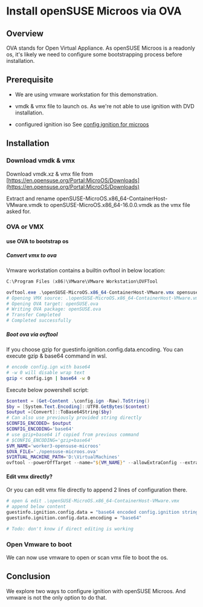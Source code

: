 # Install openSUSE Microos via OVA

## Overview

OVA stands for Open Virtual Appliance. As openSUSE Microos is a readonly os, it's likely we need to configure some bootstrapping process before installation.

## Prerequisite

- We are using vmware workstation for this demonstration.

- vmdk & vmx file to launch os.
  As we're not able to use ignition with DVD installation.

- configured ignition iso See [config ignition for microos](./config-ignition-for-microos.md)

## Installation

### Download vmdk & vmx

Download vmdk.xz & vmx file from [https://en.opensuse.org/Portal:MicroOS/Downloads](https://en.opensuse.org/Portal:MicroOS/Downloads)

Extract and rename openSUSE-MicroOS.x86_64-ContainerHost-VMware.vmdk to openSUSE-MicroOS.x86_64-16.0.0.vmdk as the vmx file asked for.

### OVA or VMX

#### use OVA to bootstrap os

##### Convert vmx to ova

Vmware workstation contains a builtin ovftool in below location:

```ps1
C:\Program Files (x86)\VMware\VMware Workstation\OVFTool
```

```ps1
ovftool.exe .\openSUSE-MicroOS.x86_64-ContainerHost-VMware.vmx opensuse-microos.ova
# Opening VMX source: .\openSUSE-MicroOS.x86_64-ContainerHost-VMware.vmx
# Opening OVA target: openSUSE.ova
# Writing OVA package: openSUSE.ova
# Transfer Completed
# Completed successfully
```

##### Boot ova via ovftool

If you choose gzip for guestinfo.ignition.config.data.encoding. You can execute gzip & base64 command in wsl.

```bash
# encode config.ign with base64
# -w 0 will disable wrap text
gzip < config.ign | base64 -w 0
```

Execute below powershell script:

```ps1
$content = (Get-Content .\config.ign -Raw).ToString()
$by = [System.Text.Encoding]::UTF8.GetBytes($content)
$output =[Convert]::ToBase64String($by)
# Can also use previously provided string directly
$CONFIG_ENCODED= $output
$CONFIG_ENCODING='base64'
# use gzip+base64 if copied from previous command
# $CONFIG_ENCODING='gzip+base64'
$VM_NAME='worker3-opensuse-microos'
$OVA_FILE='./opensuse-microos.ova'
$VIRTUAL_MACHINE_PATH='D:\VirtualMachines'
ovftool --powerOffTarget --name="${VM_NAME}" --allowExtraConfig --extraConfig:guestinfo.ignition.config.data.encoding="${CONFIG_ENCODING}"   --extraConfig:guestinfo.ignition.config.data="${CONFIG_ENCODED}" "${OVA_FILE}" ${VIRTUAL_MACHINE_PATH}
```

#### Edit vmx directly?

Or you can edit vmx file directly to append 2 lines of configuration there.

```bash
# open & edit .\openSUSE-MicroOS.x86_64-ContainerHost-VMware.vmx
# append below content
guestinfo.ignition.config.data = "base64 encoded config.ignition string"
guestinfo.ignition.config.data.encoding = "base64"
```

```bash
# Todo: don't know if direct editing is working
```

### Open Vmware to boot

We can now use vmware to open or scan vmx file to boot the os.

## Conclusion

We explore two ways to configure ignition with openSUSE Microos. And vmware is not the only option to do that.
